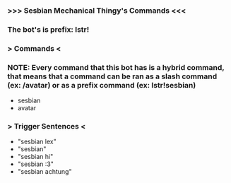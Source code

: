### >>> Sesbian Mechanical Thingy's Commands <<<

### The bot's is prefix: lstr!

### > Commands <

### NOTE: Every command that this bot has is a hybrid command, that means that a command can be ran as a slash command (ex: /avatar) or as a prefix command (ex: lstr!sesbian)

* sesbian
* avatar

### > Trigger Sentences <

* "sesbian lex"
* "sesbian"
* "sesbian hi"
* "sesbian :3"
* "sesbian achtung"

